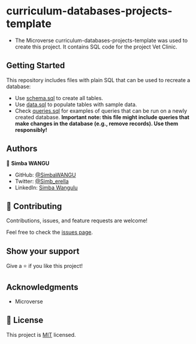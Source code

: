 # curriculum-databases-projects-template

- The Microverse curriculum-databases-projects-template was used to create this project. It contains SQL code for the project Vet Clinic.

## Getting Started

This repository includes files with plain SQL that can be used to recreate a database:

- Use [schema.sql](./schema.sql) to create all tables.
- Use [data.sql](./data.sql) to populate tables with sample data.
- Check [queries.sql](./queries.sql) for examples of queries that can be run on a newly created database. **Important note: this file might include queries that make changes in the database (e.g., remove records). Use them responsibly!**


## Authors

👤 **Simba WANGU**

- GitHub: [@SimbaWANGU](https://github.com/SimbaWANGU)
- Twitter: [@Simb_erella](https://twitter.com/Simb_erella)
- LinkedIn: [Simba Wangulu](https://linkedin.com/in/simba-wangulu/)


## 🤝 Contributing

Contributions, issues, and feature requests are welcome!

Feel free to check the [issues page](../../issues/).

## Show your support

Give a ⭐️ if you like this project!

## Acknowledgments

- Microverse

## 📝 License

This project is [MIT](./MIT.md) licensed.
